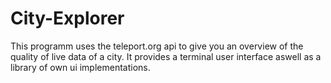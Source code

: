 # City-Explorer

This programm uses the teleport.org api to give you an overview of the quality of live data of a city. It provides a terminal user interface aswell as a library of own ui implementations.
